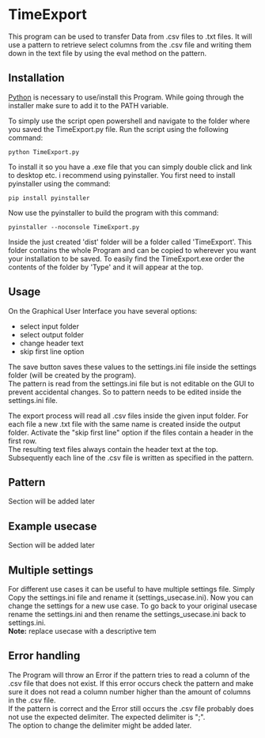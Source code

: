 # TimeExport

This program can be used to transfer Data from .csv files to .txt files. It will use a pattern to retrieve select columns from the .csv file and writing them down in the text file by using the eval method on the pattern. 

## Installation

[Python](https://www.python.org/downloads/) is necessary to use/install this Program. While going through the installer make sure to add it to the PATH variable.

To simply use the script open powershell and navigate to the folder where you saved the TimeExport.py file. Run the script using the following command:
```
python TimeExport.py
```

To install it so you have a .exe file that you can simply double click and link to desktop etc. i recommend using pyinstaller. You first need to install pyinstaller using the command:
```
pip install pyinstaller
```
Now use the pyinstaller to build the program with this command:
```
pyinstaller --noconsole TimeExport.py
```

Inside the just created 'dist' folder will be a folder called 'TimeExport'. This folder contains the whole Program and can be copied to wherever you want your installation to be saved. To easily find the TimeExport.exe order the contents of the folder by 'Type' and it will appear at the top.

## Usage

On the Graphical User Interface you have several options:

- select input folder
- select output folder
- change header text
- skip first line option

The save button saves these values to the settings.ini file inside the settings folder (will be created by the program).  
The pattern is read from the settings.ini file but is not editable on the GUI to prevent accidental changes. So to pattern needs to be edited inside the settings.ini file.

The export process will read all .csv files inside the given input folder. For each file a new .txt file with the same name is created inside the output folder. Activate the "skip first line" option if the files contain a header in the first row.  
The resulting text files always contain the header text at the top. Subsequently each line of the .csv file is written as specified in the pattern.

## Pattern

Section will be added later

## Example usecase

Section will be added later

## Multiple settings

For different use cases it can be useful to have multiple settings file. Simply Copy the settings.ini file and rename it (settings_usecase.ini). Now you can change the settings for a new use case. To go back to your original usecase rename the settings.ini and then rename the settings_usecase.ini back to settings.ini.  
**Note:** replace usecase with a descriptive tem

## Error handling
  
The Program will throw an Error if the pattern tries to read a column of the .csv file that does not exist. If this error occurs check the pattern and make sure it does not read a column number higher than the amount of columns in the .csv file.  
If the pattern is correct and the Error still occurs the .csv file probably does not use the expected delimiter. The expected delimiter is ";".  
The option to change the delimiter might be added later.
